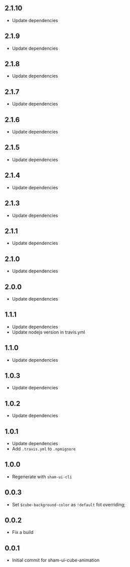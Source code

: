 ## 2.1.10
* Update dependencies

## 2.1.9
* Update dependencies

## 2.1.8
* Update dependencies

## 2.1.7
* Update dependencies

## 2.1.6
* Update dependencies

## 2.1.5
* Update dependencies

## 2.1.4
* Update dependencies

## 2.1.3
* Update dependencies

## 2.1.1
* Update dependencies

## 2.1.0
* Update dependencies

## 2.0.0
* Update dependencies

## 1.1.1
* Update dependencies
* Update nodejs version in travis.yml

## 1.1.0
* Update dependencies

## 1.0.3
* Update dependencies

## 1.0.2
* Update dependencies

## 1.0.1
* Update dependencies
* Add `.travis.yml` to `.npmignore`

## 1.0.0
* Regenerate with `sham-ui-cli` 

## 0.0.3
* Set `$cube-background-color` as `!default` fot overriding;

## 0.0.2
* Fix a build

## 0.0.1 
* Initial commit for sham-ui-cube-animation
